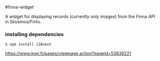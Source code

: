 #finna-widget

A widget for displaying records (currently only images) from the Finna API in Skosmos/Finto.

### installing dependencies
```
$ npm install i18next
```

https://www.kiwi.fi/pages/viewpage.action?pageId=53839221
